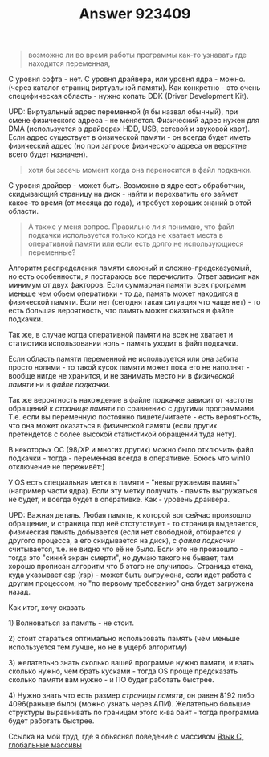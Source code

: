 ﻿---
title: "Answer 923409"
se.owner.user_id: 17974
se.owner.display_name: "nick_n_a"
se.owner.link: "https://ru.stackoverflow.com/users/17974/nick-n-a"
se.answer_id: 923409
se.question_id: 923326
se.post_type: answer
se.score: 7
se.is_accepted: True
---
<blockquote>
  <p>возможно ли во время работы программы как-то узнавать где находится
  переменная,</p>
</blockquote>

<p>С уровня софта  - нет. С уровня драйвера, или уровня ядра - можно. (через каталог страниц виртуальной памяти). Как конкретно - это очень специфическая область - нужно копать DDK (Driver Development Kit).</p>

<p>UPD: Виртуальный адрес переменной (я бы назвал обычный), при смене физического адреса - не меняется. Физический адрес нужен для DMA (используется в драйверах HDD, USB, сетевой и звуковой карт). Если адрес существует в физической памяти - он всегда будет иметь физический адрес (но при запросе физического адреса он вероятне всего будет назначен).</p>

<blockquote>
  <p>хотя бы засечь момент когда она переносится в файл подкачки. </p>
</blockquote>

<p>С уровня драйвер - может быть. Возможно в ядре есть обработчик, скидывающий страницу на диск - найти и перехватить его займет какое-то время (от месяца до года), и требует хороших знаний в этой области. </p>

<blockquote>
  <p>А также у меня вопрос. Правильно ли я понимаю, что файл подкачки используется только когда не хватает места в оперативной памяти или если есть долго не использующиеся переменные?</p>
</blockquote>

<p>Алгоритм распределения памяти сложный и сложно-предсказуемый, но есть особенности, я постараюсь все перечислить. Ответ зависит как минимум от двух факторов. Если суммарная памяти всех программ меньше чем обьем оперативки - то да, память может находится в физической памяти. Если нет (сегодня такая ситуация что чаще нет) - то есть большая вероятность, что память может оказаться в файле подкачки. </p>

<p>Так же, в случае когда оперативной памяти на всех не хватает и статистика использовании ноль - память уходит в файл подкачки.</p>

<p>Если область памяти переменной не используется или она забита просто нолями - то такой кусок памяти может пока его не наполнят - вообще нигде не хранится, и не занимать место ни в <em>физической памяти</em> ни в <em>файле подкачки</em>.</p>

<p>Так же вероятность нахождение в файле подкачке зависит от частоты обращений к <em>странице памяти</em> по сравнению с другими программами. Т.е. если вы переменную постоянно пишете/читаете - есть вероятность, что она может оказаться в физической памяти (если других претендетов с более высокой статистикой обращений туда нету).</p>

<p>В некоторых ОС (98/ХР и многих других) можно было отключить файл подкачки - тогда - переменная всегда в оперативке. Боюсь что win10 отключение не переживёт:)</p>

<p>У OS есть специальная метка в памяти - "невыгружаемая память" (например части ядра). Если эту метку получить - память выгружаться не будет, и всегда будет в оперативке. Как - уровень драйвера.</p>

<p>UPD: Важная деталь. Любая память, к которой вот сейчас произошло обращение, и страница под неё отстутствует - то страница выделяется, физическая память добывается (если нет свободной, отбирается у другого процесса, а его скидывается на диск), с <em>файла подкачки</em> считывается, т.е. не видно что её не было. Если это не произошло - тогда это "синий экран смерти", но думаю такого не бывает, там хорошо прописан алгоритм что б этого не случилось. Страница стека, куда указывает esp (rsp) - может быть выгружена, если идет работа с другим процессом, но "по первому требованию" она будет загружена назад. </p>

<p>Как итог, хочу сказать</p>

<p>1) Волноваться за память - не стоит.</p>

<p>2) стоит стараться оптимально использовать память (чем меньше используется тем лучше, но не в ущерб алгоритму)</p>

<p>3) желательно знать сколько вашей программе нужно памяти, и взять сколько нужно, чем брать кусками - тогда OS проще предсказать сколько памяти вам нужно - и ПО будет работать быстрее. </p>

<p>4) Нужно знать что есть размер <em>страницы памяти</em>, он равен 8192 либо 4096(раньше было) (можно узнать через АПИ). Желательно большие структуры выравнивать по границам этого к-ва байт - тогда программа будет работать быстрее.</p>

<p>Ссылка на мой труд, где я обьяснял поведение с массивом <a href="https://ru.stackoverflow.com/questions/844846/%d0%af%d0%b7%d1%8b%d0%ba-c-%d0%b3%d0%bb%d0%be%d0%b1%d0%b0%d0%bb%d1%8c%d0%bd%d1%8b%d0%b5-%d0%bc%d0%b0%d1%81%d1%81%d0%b8%d0%b2%d1%8b/844891">Язык C, глобальные массивы</a></p>
